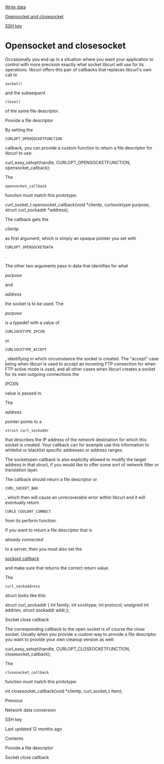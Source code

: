 <a href="write.html" class="navButton-94f2579c--pageItemWithChildrenNested-2c5d8183--navButtonClickable-161b88ca">

<span class="text-4505230f--UIH300-2063425d--textContentFamily-49a318e1--navButtonLabel-14a4968f">Write data</span>

</a>

<a href="openclosesocket.html" class="navButton-94f2579c--pageItemWithChildrenNested-2c5d8183--navButtonClickable-161b88ca--navButtonOpened-6a88552e">

<span class="text-4505230f--UIH300-2063425d--textContentFamily-49a318e1--navButtonLabel-14a4968f">Opensocket and closesocket</span>

</a>

<a href="sshkey.html" class="navButton-94f2579c--pageItemWithChildrenNested-2c5d8183--navButtonClickable-161b88ca">

<span class="text-4505230f--UIH300-2063425d--textContentFamily-49a318e1--navButtonLabel-14a4968f">SSH key</span>

</a>

# <span class="text-4505230f--DisplayH900-bfb998fa--textContentFamily-49a318e1">Opensocket and closesocket</span>

<span class="text-4505230f--UIH300-2063425d--textUIFamily-5ebd8e40--text-8ee2c8b2">

</span>

<span class="text-4505230f--UIH300-2063425d--textUIFamily-5ebd8e40--text-8ee2c8b2">

</span>

<span class="text-4505230f--TextH400-3033861f--textContentFamily-49a318e1">

<span data-key="73b47cf12ab046a4b08ed3e208b0f8c4">

<span data-offset-key="73b47cf12ab046a4b08ed3e208b0f8c4:0">Occasionally you end up in a situation where you want your application to control with more precision exactly what socket libcurl will use for its operations. libcurl offers this pair of callbacks that replaces libcurl's own call to </span>

<span data-offset-key="73b47cf12ab046a4b08ed3e208b0f8c4:1">`socket()`</span>

<span data-offset-key="73b47cf12ab046a4b08ed3e208b0f8c4:2"> and the subsequent </span>

<span data-offset-key="73b47cf12ab046a4b08ed3e208b0f8c4:3">`close()`</span>

<span data-offset-key="73b47cf12ab046a4b08ed3e208b0f8c4:4"> of the same file descriptor.</span>

</span>

</span>

<span class="text-4505230f--HeadingH700-04e1a2a3--textContentFamily-49a318e1">

<span data-key="f4a1fc4378044a80ae55156bd4dc3a39">

<span data-offset-key="f4a1fc4378044a80ae55156bd4dc3a39:0">Provide a file descriptor</span>

</span>

</span>

<span class="text-4505230f--TextH400-3033861f--textContentFamily-49a318e1">

<span data-key="e03319928b444e8eb1e46865eb3a9c0b">

<span data-offset-key="e03319928b444e8eb1e46865eb3a9c0b:0">By setting the </span>

<span data-offset-key="e03319928b444e8eb1e46865eb3a9c0b:1">`CURLOPT_OPENSOCKETFUNCTION`</span>

<span data-offset-key="e03319928b444e8eb1e46865eb3a9c0b:2"> callback, you can provide a custom function to return a file descriptor for libcurl to use:</span>

</span>

</span> curl_easy_setopt(handle, CURLOPT_OPENSOCKETFUNCTION, opensocket_callback);<span class="text-4505230f--TextH400-3033861f--textContentFamily-49a318e1">

<span data-key="a0dbb93454e3462aaed373ced4a4189d">

<span data-offset-key="a0dbb93454e3462aaed373ced4a4189d:0">The </span>

<span data-offset-key="a0dbb93454e3462aaed373ced4a4189d:1">`opensocket_callback`</span>

<span data-offset-key="a0dbb93454e3462aaed373ced4a4189d:2"> function must match this prototype:</span>

</span>

</span> curl_socket_t opensocket_callback(void *clientp, curlsocktype purpose, struct curl_sockaddr *address);<span class="text-4505230f--TextH400-3033861f--textContentFamily-49a318e1">

<span data-key="fbe25eb061494e2887f1c29674137aad">

<span data-offset-key="fbe25eb061494e2887f1c29674137aad:0">The callback gets the </span>

<span data-offset-key="fbe25eb061494e2887f1c29674137aad:1">_clientp_</span>

<span data-offset-key="fbe25eb061494e2887f1c29674137aad:2"> as first argument, which is simply an opaque pointer you set with </span>

<span data-offset-key="fbe25eb061494e2887f1c29674137aad:3">`CURLOPT_OPENSOCKETDATA`</span>

<span data-offset-key="fbe25eb061494e2887f1c29674137aad:4">.</span>

</span>

</span>

<span class="text-4505230f--TextH400-3033861f--textContentFamily-49a318e1">

<span data-key="a860cd5387084752b622793eb3e80754">

<span data-offset-key="a860cd5387084752b622793eb3e80754:0">The other two arguments pass in data that identifies for what </span>

<span data-offset-key="a860cd5387084752b622793eb3e80754:1">_purpose_</span>

<span data-offset-key="a860cd5387084752b622793eb3e80754:2"> and </span>

<span data-offset-key="a860cd5387084752b622793eb3e80754:3">_address_</span>

<span data-offset-key="a860cd5387084752b622793eb3e80754:4"> the socket is to be used. The </span>

<span data-offset-key="a860cd5387084752b622793eb3e80754:5">_purpose_</span>

<span data-offset-key="a860cd5387084752b622793eb3e80754:6"> is a typedef with a value of </span>

<span data-offset-key="a860cd5387084752b622793eb3e80754:7">`CURLSOCKTYPE_IPCXN`</span>

<span data-offset-key="a860cd5387084752b622793eb3e80754:8"> or </span>

<span data-offset-key="a860cd5387084752b622793eb3e80754:9">`CURLSOCKTYPE_ACCEPT`</span>

<span data-offset-key="a860cd5387084752b622793eb3e80754:10">, identifying in which circumstance the socket is created. The "accept" case being when libcurl is used to accept an incoming FTP connection for when FTP active mode is used, and all other cases when libcurl creates a socket for its own outgoing connections the </span>

<span data-offset-key="a860cd5387084752b622793eb3e80754:11">_IPCXN_</span>

<span data-offset-key="a860cd5387084752b622793eb3e80754:12"> value is passed in.</span>

</span>

</span>

<span class="text-4505230f--TextH400-3033861f--textContentFamily-49a318e1">

<span data-key="c8e8f5e7ec644f74b58a46154fe56072">

<span data-offset-key="c8e8f5e7ec644f74b58a46154fe56072:0">The </span>

<span data-offset-key="c8e8f5e7ec644f74b58a46154fe56072:1">_address_</span>

<span data-offset-key="c8e8f5e7ec644f74b58a46154fe56072:2"> pointer points to a </span>

<span data-offset-key="c8e8f5e7ec644f74b58a46154fe56072:3">`struct curl_sockaddr`</span>

<span data-offset-key="c8e8f5e7ec644f74b58a46154fe56072:4"> that describes the IP address of the network destination for which this socket is created. Your callback can for example use this information to whitelist or blacklist specific addresses or address ranges.</span>

</span>

</span>

<span class="text-4505230f--TextH400-3033861f--textContentFamily-49a318e1">

<span data-key="b296832ad3ef4fb68cf8c447a6d12ed1">

<span data-offset-key="b296832ad3ef4fb68cf8c447a6d12ed1:0">The socketopen callback is also explicitly allowed to modify the target address in that struct, if you would like to offer some sort of network filter or translation layer.</span>

</span>

</span>

<span class="text-4505230f--TextH400-3033861f--textContentFamily-49a318e1">

<span data-key="d5e49f26243344c29e37aa7e9505e6bf">

<span data-offset-key="d5e49f26243344c29e37aa7e9505e6bf:0">The callback should return a file descriptor or </span>

<span data-offset-key="d5e49f26243344c29e37aa7e9505e6bf:1">`CURL_SOCKET_BAD`</span>

<span data-offset-key="d5e49f26243344c29e37aa7e9505e6bf:2">, which then will cause an unrecoverable error within libcurl and it will eventually return </span>

<span data-offset-key="d5e49f26243344c29e37aa7e9505e6bf:3">`CURLE_COULDNT_CONNECT`</span>

<span data-offset-key="d5e49f26243344c29e37aa7e9505e6bf:4"> from its perform function.</span>

</span>

</span>

<span class="text-4505230f--TextH400-3033861f--textContentFamily-49a318e1">

<span data-key="38d3bf706ee44a75a05ca341982339d5">

<span data-offset-key="38d3bf706ee44a75a05ca341982339d5:0">If you want to return a file descriptor that is </span>

<span data-offset-key="38d3bf706ee44a75a05ca341982339d5:1">_already connected_</span>

<span data-offset-key="38d3bf706ee44a75a05ca341982339d5:2"> to a server, then you must also set the </span>

</span>

<a href="sockopt.html" class="link-a079aa82--primary-53a25e66--link-faf6c434">

<span data-key="e57d66a5ed7d4a8085ae54dce30bde8e">

<span data-offset-key="e57d66a5ed7d4a8085ae54dce30bde8e:0">sockopt callback</span>

</span>

</a>

<span data-key="76c69f001a8045cea9b9b87916ac00a6">

<span data-offset-key="76c69f001a8045cea9b9b87916ac00a6:0"> and make sure that returns the correct return value.</span>

</span>

</span>

<span class="text-4505230f--TextH400-3033861f--textContentFamily-49a318e1">

<span data-key="00d1476a762a4188a76a193d6b6a154d">

<span data-offset-key="00d1476a762a4188a76a193d6b6a154d:0">The </span>

<span data-offset-key="00d1476a762a4188a76a193d6b6a154d:1">`curl_sockaddress`</span>

<span data-offset-key="00d1476a762a4188a76a193d6b6a154d:2"> struct looks like this:</span>

</span>

</span> struct curl_sockaddr { int family; int socktype; int protocol; unsigned int addrlen; struct sockaddr addr;};<span class="text-4505230f--HeadingH700-04e1a2a3--textContentFamily-49a318e1">

<span data-key="b5ac274226c5493f99c040ec27f1c037">

<span data-offset-key="b5ac274226c5493f99c040ec27f1c037:0">Socket close callback</span>

</span>

</span>

<span class="text-4505230f--TextH400-3033861f--textContentFamily-49a318e1">

<span data-key="b95a642693cc49d6bbffccee4d7f41a0">

<span data-offset-key="b95a642693cc49d6bbffccee4d7f41a0:0">The corresponding callback to the open socket is of course the close socket. Usually when you provide a custom way to provide a file descriptor you want to provide your own cleanup version as well:</span>

</span>

</span> curl_easy_setopt(handle, CURLOPT_CLOSEOCKETFUNCTION, closesocket_callback);<span class="text-4505230f--TextH400-3033861f--textContentFamily-49a318e1">

<span data-key="416a8dbe590546ba8abf2e09024956a8">

<span data-offset-key="416a8dbe590546ba8abf2e09024956a8:0">The </span>

<span data-offset-key="416a8dbe590546ba8abf2e09024956a8:1">`closesocket_callback`</span>

<span data-offset-key="416a8dbe590546ba8abf2e09024956a8:2"> function must match this prototype:</span>

</span>

</span> int closesocket_callback(void \*clientp, curl_socket_t item);<a href="conversions.html" class="reset-3c756112--card-6570f064--whiteCard-fff091a4--cardPrevious-56a5e674">

</a>

<span class="text-4505230f--TextH200-a3425406--textContentFamily-49a318e1">Previous</span>

<span class="text-4505230f--UIH400-4e41e82a--textContentFamily-49a318e1">Network data conversion</span>

<a href="sshkey.html" class="reset-3c756112--card-6570f064--whiteCard-fff091a4--cardNext-19241c42">

</a>

<span class="text-4505230f--UIH400-4e41e82a--textContentFamily-49a318e1">SSH key</span>

<span class="text-4505230f--TextH200-a3425406--textContentFamily-49a318e1">Last updated 12 months ago</span>

<span class="text-4505230f--InfoH100-1e92e1d1--textContentFamily-49a318e1">Contents</span>

<a href="openclosesocket.html#provide-a-file-descriptor" class="reset-3c756112--menuItem-aa02f6ec--menuItemLight-757d5235--menuItemInline-173bdf97--pageTocItem-f4427024">

</a>

<span class="text-4505230f--UIH300-2063425d--textContentFamily-49a318e1">

<span class="text-4505230f--UIH200-50ead35f--textContentFamily-49a318e1">Provide a file descriptor</span>

</span>

<a href="openclosesocket.html#socket-close-callback" class="reset-3c756112--menuItem-aa02f6ec--menuItemLight-757d5235--menuItemInline-173bdf97--pageTocItem-f4427024">

</a>

<span class="text-4505230f--UIH300-2063425d--textContentFamily-49a318e1">

<span class="text-4505230f--UIH200-50ead35f--textContentFamily-49a318e1">Socket close callback</span>

</span>
